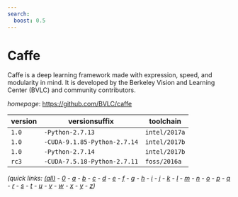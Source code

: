 ```yaml
---
search:
  boost: 0.5
---
```

# Caffe

Caffe is a deep learning framework made with expression, speed, and modularity in mind. It is developed by the Berkeley Vision and Learning Center (BVLC) and community contributors.

*homepage*: <https://github.com/BVLC/caffe>

version | versionsuffix | toolchain
--------|---------------|----------
``1.0`` | ``-Python-2.7.13`` | ``intel/2017a``
``1.0`` | ``-CUDA-9.1.85-Python-2.7.14`` | ``intel/2017b``
``1.0`` | ``-Python-2.7.14`` | ``intel/2017b``
``rc3`` | ``-CUDA-7.5.18-Python-2.7.11`` | ``foss/2016a``


*(quick links: [(all)](../index.md) - [0](../0/index.md) - [a](../a/index.md) - [b](../b/index.md) - [c](../c/index.md) - [d](../d/index.md) - [e](../e/index.md) - [f](../f/index.md) - [g](../g/index.md) - [h](../h/index.md) - [i](../i/index.md) - [j](../j/index.md) - [k](../k/index.md) - [l](../l/index.md) - [m](../m/index.md) - [n](../n/index.md) - [o](../o/index.md) - [p](../p/index.md) - [q](../q/index.md) - [r](../r/index.md) - [s](../s/index.md) - [t](../t/index.md) - [u](../u/index.md) - [v](../v/index.md) - [w](../w/index.md) - [x](../x/index.md) - [y](../y/index.md) - [z](../z/index.md))*

